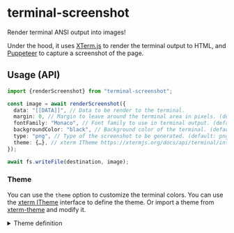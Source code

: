 # terminal-screenshot

Render terminal ANSI output into images!

Under the hood, it uses [XTerm.js](https://www.npmjs.com/package/xterm) to render the terminal output to HTML, and [Puppeteer](https://www.npmjs.com/package/puppeteer) to capture a screenshot of the page.

## Usage (API)

```ts
import {renderScreenshot} from "terminal-screenshot";

const image = await renderScreenshot({
  data: "[[DATA]]", // Data to be render to the terminal.
  margin: 0, // Margin to leave around the terminal area in pixels. (default: 0)
  fontFamily: "Monaco", // Font family to use in terminal output. (default: Monaco)
  backgroundColor: "black", // Background color of the terminal. (default: black)
  type: "png", // Type of the screenshot to be generated. (default: png)
  theme: {…}, // xterm ITheme https://xtermjs.org/docs/api/terminal/interfaces/itheme/
});

await fs.writeFile(destination, image);
```

### Theme

You can use the `theme` option to customize the terminal colors. You can use the [xterm ITheme](https://xtermjs.org/docs/api/terminal/interfaces/itheme/) interface to define the theme. Or import a theme from [xterm-theme](https://github.com/ysk2014/xterm-theme/) and modify it.

<details>
  <summary>Theme definition</summary>
  
```ts
// ./theme.js
export default = { // ayu theme
  foreground: "#e6e1cf",
  background: "#0f1419",
  cursor: "#f29718",

black: "#000000",
brightBlack: "#323232",

red: "#ff3333",
brightRed: "#ff6565",

green: "#b8cc52",
brightGreen: "#eafe84",

yellow: "#e7c547",
brightYellow: "#fff779",

blue: "#36a3d9",
brightBlue: "#68d5ff",

magenta: "#f07178",
brightMagenta: "#ffa3aa",

cyan: "#95e6cb",
brightCyan: "#c7fffd",

white: "#ffffff",
brightWhite: "#ffffff",
};

````

<details>
  <summary>Usage</summary>

```diff
import {renderScreenshot} from "terminal-screenshot";

const image = await renderScreenshot({
  data: "[[DATA]]", // Data to be render to the terminal.
  // … other options
+  colorScheme: path.resolve(__dirname, '/path/to/color-scheme.js'),
});

````

</details>

## Usage (CLI)

```bash
# Render command output
$(command) | terminal-screenshot --output screenshot.png

# Render ANSI string
terminal-screenshot --output screenshot.png --data "[[DATA]]"

# Print help options
terminal-screenshot --help
```

## CLI Options

```text
-d --data [string]                Data to be render to the terminal.
-m --margin [number]              Margin to leave around the terminal area in pixels. (default: 0)
-f --font-family [string]         Font family to use in terminal output. (default: Monaco)
-b --background-color [css-color] Background color of the terminal. (default: black)
-t --type [png|jpeg]              Type of the screenshot to be generated. (default: png)
-c --color-scheme [string]        Path to color scheme defintion (see https://xtermjs.org/docs/api/terminal/interfaces/itheme/)
-o --output [path]                Output path to save the screenshot to.
-h --help                         Display usage help.
```

## Examples

```bash
npx cfonts $'   terminal\nscreenshot' -g red,blue | terminal-screenshot --output foo.png
```

![foo](https://user-images.githubusercontent.com/15987992/118482566-c1245e80-b6c9-11eb-8c01-1e524dd0d7a3.png)

```bash
node ./plot-graph.js | terminal-screenshot --output foo.png
```

![foo](https://user-images.githubusercontent.com/15987992/118481223-15c6da00-b6c8-11eb-88f6-26ea878a09d4.png)

## Testing

You can also combine this library with the [jest-image-snapshot](https://www.npmjs.com/package/jest-image-snapshot) library to assert screenshots as snapshots in your Jest tests:

```ts
it("can render screenshots", async () => {
  const image = await renderScreenshot({data});
  expect(image).toMatchImageSnapshot();
});
```

## Support

Please use [GitHub Issues](https://github.com/OmarTawfik/terminal-screenshot/issues) to report any issues, or ask questions.
